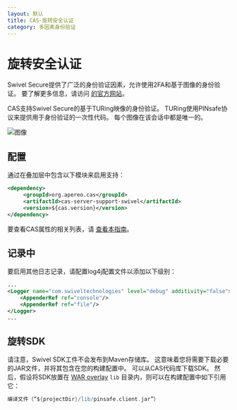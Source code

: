 ```yaml
---
layout: 默认
title: CAS-旋转安全认证
category: 多因素身份验证
---
```


# 旋转安全认证

Swivel Secure提供了广泛的身份验证因素，允许使用2FA和基于图像的身份验证。 要了解更多信息，请访问 [的官方网站](https://swivelsecure.com/)。

CAS支持Swivel Secure的基于TURing映像的身份验证。 TURing使用PINsafe协议来提供用于身份验证的一次性代码。 每个图像在该会话中都是唯一的。

![图像](https://user-images.githubusercontent.com/1205228/27012173-e8e32020-4e98-11e7-935f-c5166f228bd5.png)

## 配置

通过在叠加层中包含以下模块来启用支持：

```xml
<dependency>
     <groupId>org.apereo.cas</groupId>
     <artifactId>cas-server-support-swivel</artifactId>
     <version>${cas.version}</version>
</dependency>
```

要查看CAS属性的相关列表，请 [查看本指南](../configuration/Configuration-Properties.html#swivel-secure)。

## 记录中

要启用其他日志记录，请配置log4j配置文件以添加以下级别：

```xml
...
<Logger name="com.swiveltechnologies" level="debug" additivity="false">
    <AppenderRef ref="console"/>
    <AppenderRef ref="file"/>
</Logger>
...
```

## 旋转SDK

请注意，Swivel SDK工件不会发布到Maven存储库。 这意味着您将需要下载必要的JAR文件，并将其包含在您的构建配置中。 可以从CAS代码库</a>下载SDK。 然后，假设将SDK放置在 [WAR overlay](../installation/WAR-Overlay-Installation.html) `lib` 目录内，则可以在构建配置中如下引用它：</p> 



```gradle
编译文件（“${projectDir}/lib/pinsafe.client.jar”）
```
